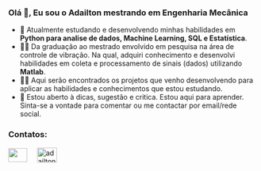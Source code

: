 ### Olá 👋, Eu sou o Adailton mestrando em Engenharia Mecânica

- 🔭 Atualmente estudando e desenvolvendo minhas habilidades em <b>Python para analise de dados, Machine Learning, SQL e Estatística</b>.
- 👨‍🎓 Da graduação ao mestrado envolvido em pesquisa na área de controle de vibração. Na qual, adquiri conhecimento e desenvolvi habilidades em coleta e processamento de sinais (dados) utilizando <b>Matlab</b>.
- 👨‍💻 Aqui serão encontrados os projetos que venho desenvolvendo para aplicar as habilidades e conhecimentos que estou estudando.
- 💬 Estou aberto à dicas, sugestão e critica. Estou aqui para aprender. Sinta-se a vontade para comentar ou me contactar por email/rede social.

<h3 align="left">Contatos:</h3>
<p align="left"> <a href="mailto:adailton.goh@gmail.com" target="blank" rel="noreferrer"><img src="https://raw.githubusercontent.com/gilbarbara/logos/f31ecd8b034658fd5b1dd40aa16614767aeaa9ee/logos/google-gmail.svg" height="28" width="38" align="center"></a> &nbsp;&nbsp;&nbsp;&nbsp;<a href="https://www.linkedin.com/in/adailton-gomes-pereira-0649a0176/" target="blank"><img align="center" src="https://raw.githubusercontent.com/rahuldkjain/github-profile-readme-generator/master/src/images/icons/Social/linked-in-alt.svg" alt="adailton-gomes-pereira-0649a0176" height="30" width="40" /></a>
</p>


<!--
**jubileu001/jubileu001** is a ✨ _special_ ✨ repository because its `README.md` (this file) appears on your GitHub profile.

Here are some ideas to get you started:

- 🔭 Atualmente estuda
- 🌱 I’m currently learning ...
- 👯 I’m looking to collaborate on ...
- 🤔 I’m looking for help with ...
- 💬 Ask me about ...
- 📫 How to reach me: ...
- 😄 Pronouns: ...
- ⚡ Fun fact: ...
-->
